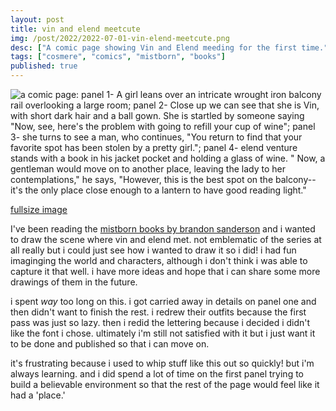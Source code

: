 ```yaml
---
layout: post
title: vin and elend meetcute
img: /post/2022/2022-07-01-vin-elend-meetcute.png
desc: ["A comic page showing Vin and Elend meeding for the first time."]
tags: ["cosmere", "comics", "mistborn", "books"]
published: true
---
```


![a comic page: panel 1- A girl leans over an intricate wrought iron balcony rail overlooking a large room; panel 2- Close up we can see that she is Vin, with short dark hair and a ball gown. She is startled by someone saying "Now, see, here's the problem with going to refill your cup of wine"; panel 3- she turns to see a man, who continues, "You return to find that your favorite spot has been stolen by a pretty girl."; panel 4- elend venture stands with a book in his jacket pocket and holding a glass of wine. " Now, a gentleman would move on to another place, leaving the lady to her contemplations," he says, "However, this is the best spot on the balcony--it's the only place close enough to a lantern to have good reading light."](/assets/img/post/2022/2022-07-01-vin-elend-meetcute.png)

[fullsize image](/assets/img/post/2022/2022-07-01-vin-elend-meetcute.png)

I've been reading the [mistborn books by brandon sanderson](https://www.brandonsanderson.com/the-mistborn-saga-the-original-trilogy/) and i wanted to draw the scene where vin and elend met. not emblematic of the series at all really but i could just see how i wanted to draw it so i did! i had fun imaginging the world and characters, although i don't think i was able to capture it that well. i have more ideas and hope that i can share some more drawings of them in the future.

i spent *way* too long on this. i got carried away in details on panel one and then didn't want to finish the rest. i redrew their outfits because the first pass was just so lazy. then i redid the lettering because i decided i didn't like the font i chose. ultimately i'm still not satisfied with it but i just want it to be done and published so that i can move on.

it's frustrating because i used to whip stuff like this out so quickly! but i'm always learning. and i did spend a lot of time on the first panel trying to build a believable environment so that the rest of the page would feel like it had a 'place.'
